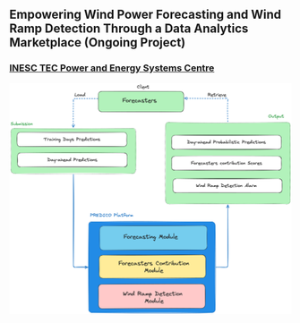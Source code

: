 ## Empowering Wind Power Forecasting and Wind Ramp Detection Through a Data Analytics Marketplace (Ongoing Project)

### [INESC TEC Power and Energy Systems Centre](https://www.inesctec.pt/en/centres/cpes#intro)

<img src="img/schema_predico.png" alt="Image Alt Text" width="700"/>